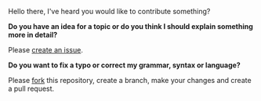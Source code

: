 Hello there, I've heard you would like to contribute something?

**Do you have an idea for a topic or do you think I should explain something more in detail?**

Please [create an issue](https://github.com/farrrb/jumpstart-microcontrollers/issues/new).

**Do you want to fix a typo or correct my grammar, syntax or language?**

Please [fork](https://guides.github.com/activities/forking/) this repository, create a branch, make your changes and create a pull request.
